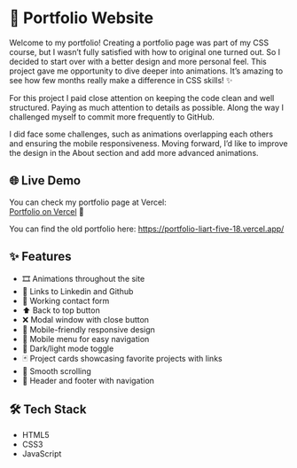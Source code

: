 # 🚀 Portfolio Website

Welcome to my portfolio! Creating a portfolio page was part of my CSS course, but I wasn’t fully satisfied with how to original one turned out. So I decided to start over with a better design and more personal feel. This project gave me opportunity to dive deeper into animations. It’s amazing to see how few months really make a difference in CSS skills! ✨

For this project I paid close attention on keeping the code clean and well structured. Paying as much attention to details as possible. Along the way I challenged myself to commit more frequently to GitHub. 

I did face some challenges, such as animations overlapping each others and ensuring the mobile responsiveness. Moving forward, I’d like to improve the design in the About section and add more advanced animations.

## 🌐 Live Demo

You can check my portfolio page at Vercel:  
[Portfolio on Vercel](https://portfolio2-0-beniittas-projects.vercel.app/) 🚀

You can find the old portfolio here:
https://portfolio-liart-five-18.vercel.app/

## ✨ Features

- 🎞️ Animations throughout the site  
- 🔗 Links to Linkedin and Github  
- 📧 Working contact form  
- ⬆️ Back to top button  
- ❌ Modal window with close button  
- 📱 Mobile-friendly responsive design  
- 🍔 Mobile menu for easy navigation  
- 🌙 Dark/light mode toggle  
- 🃏 Project cards showcasing favorite projects with links  
- 🔄 Smooth scrolling  
- 🧭 Header and footer with navigation  

## 🛠️ Tech Stack

* HTML5  
* CSS3  
* JavaScript  
